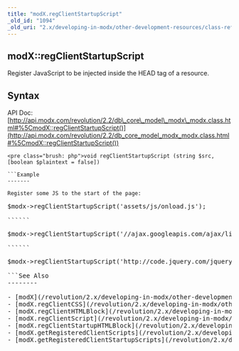 ```yaml
---
title: "modX.regClientStartupScript"
_old_id: "1094"
_old_uri: "2.x/developing-in-modx/other-development-resources/class-reference/modx/modx.regclientstartupscript"
---
```


modX::regClientStartupScript
----------------------------

 Register JavaScript to be injected inside the HEAD tag of a resource.

Syntax
------

 API Doc: [http://api.modx.com/revolution/2.2/db\_core\_model\_modx\_modx.class.html#%5CmodX::regClientStartupScript()](http://api.modx.com/revolution/2.2/db_core_model_modx_modx.class.html#%5CmodX::regClientStartupScript())

 ```
<pre class="brush: php">void regClientStartupScript (string $src, [boolean $plaintext = false])

```Example
-------

 Register some JS to the start of the page:

 ```
<pre class="brush: php">$modx->regClientStartupScript('assets/js/onload.js');

``````
<pre class="brush: php">$modx->regClientStartupScript('//ajax.googleapis.com/ajax/libs/jquery/1.11.2/jquery.min.js"');

``````
<pre class="brush: php">$modx->regClientStartupScript('http://code.jquery.com/jquery-latest.min.js');

```See Also
--------

- [modX](/revolution/2.x/developing-in-modx/other-development-resources/class-reference/modx "modX")
- [modX.regClientCSS](/revolution/2.x/developing-in-modx/other-development-resources/class-reference/modx/modx.regclientcss "modX.regClientCSS")
- [modX.regClientHTMLBlock](/revolution/2.x/developing-in-modx/other-development-resources/class-reference/modx/modx.regclienthtmlblock "modX.regClientHTMLBlock")
- [modX.regClientScript](/revolution/2.x/developing-in-modx/other-development-resources/class-reference/modx/modx.regclientscript "modX.regClientScript")
- [modX.regClientStartupHTMLBlock](/revolution/2.x/developing-in-modx/other-development-resources/class-reference/modx/modx.regclientstartuphtmlblock "modX.regClientStartupHTMLBlock")
- [modX.getRegisteredClientScripts](/revolution/2.x/developing-in-modx/other-development-resources/class-reference/modx/modx.getregisteredclientscripts "modX.getRegisteredClientScripts")
- [modX.getRegisteredClientStartupScripts](/revolution/2.x/developing-in-modx/other-development-resources/class-reference/modx/modx.getregisteredclientstartupscripts "modX.getRegisteredClientStartupScripts")